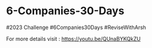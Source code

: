 # 6-Companies-30-Days
#2023 Challenge
#6Companies30Days
#ReviseWithArsh

For more details visit : https://youtu.be/QUnaBYKQkZU

